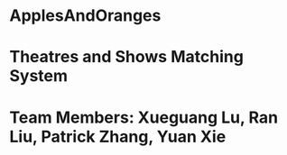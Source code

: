# ApplesAndOranges
# Theatres and Shows Matching System
# Team Members: Xueguang Lu, Ran Liu, Patrick Zhang, Yuan Xie







